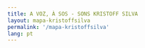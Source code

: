 ```yaml
---
title: A VOZ, À SOS - SONS KRISTOFF SILVA
layout: mapa-kristoffsilva
permalink: '/mapa-kristoffsilva'
lang: pt
---
```


